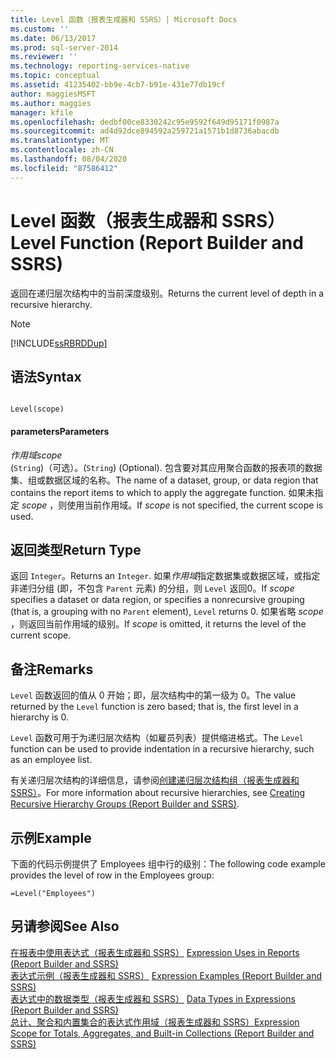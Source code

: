 ```yaml
---
title: Level 函数（报表生成器和 SSRS）| Microsoft Docs
ms.custom: ''
ms.date: 06/13/2017
ms.prod: sql-server-2014
ms.reviewer: ''
ms.technology: reporting-services-native
ms.topic: conceptual
ms.assetid: 41235402-bb9e-4cb7-b91e-431e77db19cf
author: maggiesMSFT
ms.author: maggies
manager: kfile
ms.openlocfilehash: dedbf00ce8330242c95e9592f649d95171f0987a
ms.sourcegitcommit: ad4d92dce894592a259721a1571b1d8736abacdb
ms.translationtype: MT
ms.contentlocale: zh-CN
ms.lasthandoff: 08/04/2020
ms.locfileid: "87586412"
---
```

# <a name="level-function-report-builder-and-ssrs"></a><span data-ttu-id="ef013-102">Level 函数（报表生成器和 SSRS）</span><span class="sxs-lookup"><span data-stu-id="ef013-102">Level Function (Report Builder and SSRS)</span></span>
  <span data-ttu-id="ef013-103">返回在递归层次结构中的当前深度级别。</span><span class="sxs-lookup"><span data-stu-id="ef013-103">Returns the current level of depth in a recursive hierarchy.</span></span>  
  
> [!NOTE]  
>  [!INCLUDE[ssRBRDDup](../../includes/ssrbrddup-md.md)]  
  
## <a name="syntax"></a><span data-ttu-id="ef013-104">语法</span><span class="sxs-lookup"><span data-stu-id="ef013-104">Syntax</span></span>  
  
```  
  
Level(scope)  
```  
  
#### <a name="parameters"></a><span data-ttu-id="ef013-105">parameters</span><span class="sxs-lookup"><span data-stu-id="ef013-105">Parameters</span></span>  
 <span data-ttu-id="ef013-106">*作用域*</span><span class="sxs-lookup"><span data-stu-id="ef013-106">*scope*</span></span>  
 <span data-ttu-id="ef013-107">(`String`)（可选）。</span><span class="sxs-lookup"><span data-stu-id="ef013-107">(`String`) (Optional).</span></span> <span data-ttu-id="ef013-108">包含要对其应用聚合函数的报表项的数据集、组或数据区域的名称。</span><span class="sxs-lookup"><span data-stu-id="ef013-108">The name of a dataset, group, or data region that contains the report items to which to apply the aggregate function.</span></span> <span data-ttu-id="ef013-109">如果未指定 *scope* ，则使用当前作用域。</span><span class="sxs-lookup"><span data-stu-id="ef013-109">If *scope* is not specified, the current scope is used.</span></span>  
  
## <a name="return-type"></a><span data-ttu-id="ef013-110">返回类型</span><span class="sxs-lookup"><span data-stu-id="ef013-110">Return Type</span></span>  
 <span data-ttu-id="ef013-111">返回 `Integer`。</span><span class="sxs-lookup"><span data-stu-id="ef013-111">Returns an `Integer`.</span></span> <span data-ttu-id="ef013-112">如果*作用域*指定数据集或数据区域，或指定非递归分组 (即，不包含 `Parent` 元素) 的分组，则 `Level` 返回0。</span><span class="sxs-lookup"><span data-stu-id="ef013-112">If *scope* specifies a dataset or data region, or specifies a nonrecursive grouping (that is, a grouping with no `Parent` element), `Level` returns 0.</span></span> <span data-ttu-id="ef013-113">如果省略 *scope* ，则返回当前作用域的级别。</span><span class="sxs-lookup"><span data-stu-id="ef013-113">If *scope* is omitted, it returns the level of the current scope.</span></span>  
  
## <a name="remarks"></a><span data-ttu-id="ef013-114">备注</span><span class="sxs-lookup"><span data-stu-id="ef013-114">Remarks</span></span>  
 <span data-ttu-id="ef013-115">`Level` 函数返回的值从 0 开始；即，层次结构中的第一级为 0。</span><span class="sxs-lookup"><span data-stu-id="ef013-115">The value returned by the `Level` function is zero based; that is, the first level in a hierarchy is 0.</span></span>  
  
 <span data-ttu-id="ef013-116">`Level` 函数可用于为递归层次结构（如雇员列表）提供缩进格式。</span><span class="sxs-lookup"><span data-stu-id="ef013-116">The `Level` function can be used to provide indentation in a recursive hierarchy, such as an employee list.</span></span>  
  
 <span data-ttu-id="ef013-117">有关递归层次结构的详细信息，请参阅[创建递归层次结构组（报表生成器和 SSRS）](creating-recursive-hierarchy-groups-report-builder-and-ssrs.md)。</span><span class="sxs-lookup"><span data-stu-id="ef013-117">For more information about recursive hierarchies, see [Creating Recursive Hierarchy Groups &#40;Report Builder and SSRS&#41;](creating-recursive-hierarchy-groups-report-builder-and-ssrs.md).</span></span>  
  
## <a name="example"></a><span data-ttu-id="ef013-118">示例</span><span class="sxs-lookup"><span data-stu-id="ef013-118">Example</span></span>  
 <span data-ttu-id="ef013-119">下面的代码示例提供了 Employees 组中行的级别：</span><span class="sxs-lookup"><span data-stu-id="ef013-119">The following code example provides the level of row in the Employees group:</span></span>  
  
```  
=Level("Employees")  
```  
  
## <a name="see-also"></a><span data-ttu-id="ef013-120">另请参阅</span><span class="sxs-lookup"><span data-stu-id="ef013-120">See Also</span></span>  
 <span data-ttu-id="ef013-121">[在报表中使用表达式（报表生成器和 SSRS）](expression-uses-in-reports-report-builder-and-ssrs.md) </span><span class="sxs-lookup"><span data-stu-id="ef013-121">[Expression Uses in Reports &#40;Report Builder and SSRS&#41;](expression-uses-in-reports-report-builder-and-ssrs.md) </span></span>  
 <span data-ttu-id="ef013-122">[表达式示例（报表生成器和 SSRS）](expression-examples-report-builder-and-ssrs.md) </span><span class="sxs-lookup"><span data-stu-id="ef013-122">[Expression Examples &#40;Report Builder and SSRS&#41;](expression-examples-report-builder-and-ssrs.md) </span></span>  
 <span data-ttu-id="ef013-123">[表达式中的数据类型（报表生成器和 SSRS）](expressions-report-builder-and-ssrs.md) </span><span class="sxs-lookup"><span data-stu-id="ef013-123">[Data Types in Expressions &#40;Report Builder and SSRS&#41;](expressions-report-builder-and-ssrs.md) </span></span>  
 [<span data-ttu-id="ef013-124">总计、聚合和内置集合的表达式作用域（报表生成器和 SSRS）</span><span class="sxs-lookup"><span data-stu-id="ef013-124">Expression Scope for Totals, Aggregates, and Built-in Collections &#40;Report Builder and SSRS&#41;</span></span>](expression-scope-for-totals-aggregates-and-built-in-collections.md)  
  
  
